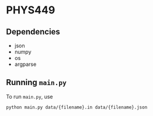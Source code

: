 # PHYS449

## Dependencies

- json
- numpy
- os
- argparse

## Running `main.py`

To run `main.py`, use

```sh
python main.py data/{filename}.in data/{filename}.json
```
